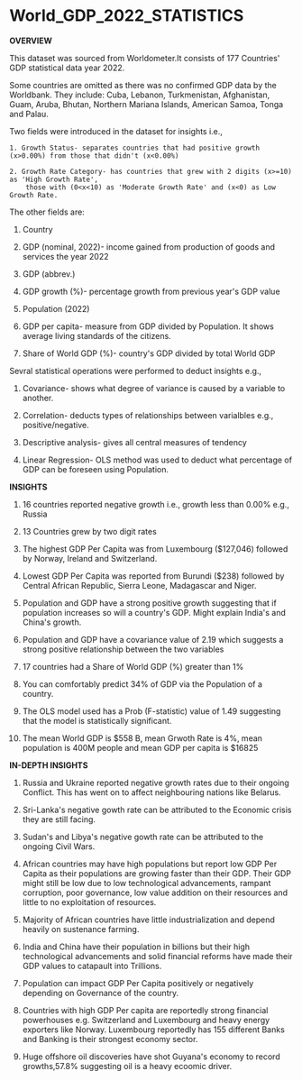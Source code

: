 # World_GDP_2022_STATISTICS

**OVERVIEW**

This dataset was sourced from Worldometer.It consists of  177 Countries' GDP statistical data year 2022.

Some countries are omitted as there was no confirmed GDP data by the  Worldbank.
They include: Cuba, Lebanon, Turkmenistan, Afghanistan, Guam, Aruba, Bhutan, Northern Mariana Islands, American Samoa, Tonga and Palau.

Two fields were introduced in the dataset for insights i.e., 

    1. Growth Status- separates countries that had positive growth (x>0.00%) from those that didn't (x<0.00%)
    
    2. Growth Rate Category- has countries that grew with 2 digits (x>=10) as 'High Growth Rate', 
        those with (0<x<10) as 'Moderate Growth Rate' and (x<0) as Low Growth Rate.

The other fields are:

  1. Country
  
  2. GDP (nominal, 2022)- income gained from production of goods and services the year 2022
 
  3. GDP (abbrev.)
 
  4. GDP growth (%)- percentage growth from previous year's GDP value
 
  5. Population (2022)
 
  6. GDP per capita- measure from GDP divided by Population. It shows average living standards of the citizens.
 
  7. Share of World GDP (%)- country's GDP divided by total World GDP

Sevral statistical operations were performed to deduct insights e.g., 
 
  1. Covariance- shows what degree of variance is caused by a variable to another.
 
  2. Correlation- deducts types of relationships between varialbles e.g., positive/negative.
 
  3. Descriptive analysis- gives all central measures of tendency

  4. Linear Regression- OLS method was used to deduct what percentage of GDP can be foreseen using Population.

**INSIGHTS**

1. 16 countries reported negative growth i.e., growth less than 0.00% e.g., Russia

2. 13 Countries grew by two digit rates

3. The highest GDP Per Capita was from Luxembourg ($127,046) followed by Norway, Ireland and Switzerland.

4. Lowest GDP Per Capita was reported from Burundi ($238) followed by Central African Republic, Sierra Leone, Madagascar and Niger.

5. Population and GDP have a strong positive growth suggesting that if population increases so will a country's GDP. Might explain India's and China's growth.

6. Population and GDP have a covariance value of 2.19 which suggests a strong positive relationship between the two variables

7. 17 countries had a Share of World GDP (%) greater than 1%

8. You can comfortably predict 34% of GDP via the Population of a country.

9. The OLS model used has a Prob (F-statistic) value of 1.49 suggesting that the model is statistically significant.

10. The mean World GDP is $558 B, mean Grwoth Rate is 4%, mean population is 400M people and mean GDP per capita is $16825

**IN-DEPTH INSIGHTS**

1. Russia and Ukraine reported negative growth rates due to their ongoing Conflict. This has went on to affect neighbouring nations like Belarus.

2. Sri-Lanka's negative gowth rate can be attributed to the Economic crisis they are still facing.

3. Sudan's and Libya's negative gowth rate can be attributed to the ongoing Civil Wars.

4. African countries may have high populations but report low GDP Per Capita as their populations are growing faster than their GDP.
   Their GDP might still be low due to low technological advancements, rampant corruption, poor governance, low value addition on their resources and  little to no exploitation of           resources.
   
5. Majority of African countries have little industrialization and depend heavily on sustenance farming.
   
6. India and China have their population in billions but their high technological advancements and solid financial reforms have made their GDP values to catapault into Trillions.

7. Population can impact GDP Per Capita positively or negatively depending on Governance of the country.

8. Countries with high GDP Per capita are reportedly strong financial powerhouses e.g. Switzerland and Luxembourg and heavy energy exporters like Norway. 
  Luxembourg reportedly has 155 different Banks and Banking is their strongest economy sector.

9. Huge offshore oil discoveries have shot Guyana's economy to record growths,57.8% suggesting oil is a heavy ecoomic driver.
